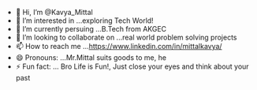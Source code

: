 - 👋 Hi, I’m @Kavya_Mittal
- 👀 I’m interested in ...exploring Tech World!
- 🌱 I’m currently persuing ...B.Tech from AKGEC
- 💞️ I’m looking to collaborate on ...real world problem solving projects
- 📫 How to reach me ...https://www.linkedin.com/in/mittalkavya/
- 😄 Pronouns: ...Mr.Mittal suits goods to me, he
- ⚡ Fun fact: ... Bro Life is Fun!, Just close your eyes and think about your past

<!---
Kavya1729/Kavya1729 is a ✨ special ✨ repository because its `README.md` (this file) appears on your GitHub profile.
You can click the Preview link to take a look at your changes.
--->
